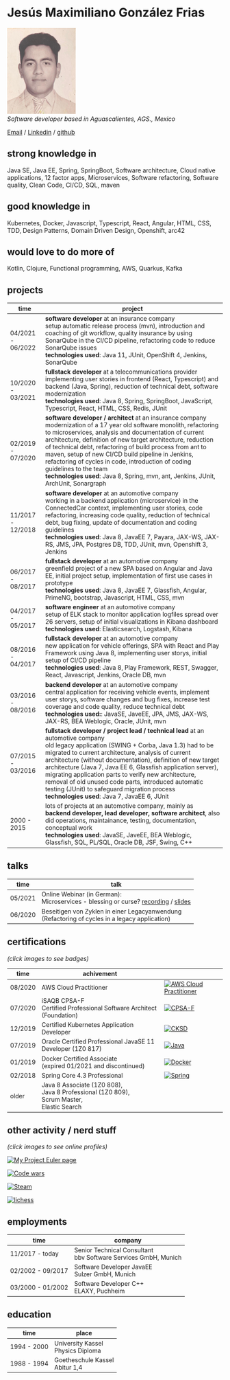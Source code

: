 
# Jesús Maximiliano González Frias

![Photo](profile_photo.png) \
_Software developer based in Aguascalientes, AGS., Mexico_

[Email](mailto:gonzalezfriasmax36@gmail.com) / [Linkedin](https://www.linkedin.com/in/maxgonzalezfrias/) / [github](https://github.com/MaxGonzalez67304)

## strong knowledge in

Java SE, Java EE, Spring, SpringBoot, Software architecture, Cloud native applications, 12 factor apps, Microservices, Software refactoring, Software quality, Clean Code, CI/CD, SQL, maven

## good knowledge in

Kubernetes, Docker, Javascript, Typescript, React, Angular, HTML, CSS, TDD, Design Patterns, Domain Driven Design, Openshift, arc42

## would love to do more of

Kotlin, Clojure, Functional programming, AWS, Quarkus, Kafka

## projects

|time|project|
|---|---|
|04/2021 - 06/2022|**software developer** at an insurance company<br>setup automatic release process (mvn), introduction and coaching of git workflow, quality insurance by using SonarQube in the CI/CD pipeline, refactoring code to reduce SonarQube issues<br>**technologies used**: Java 11, JUnit, OpenShift 4, Jenkins, SonarQube|
|10/2020 - 03/2021|**fullstack developer** at a telecommunications provider<br>implementing user stories in frontend (React, Typescript) and backend (Java, Spring), reduction of technical debt, software modernization<br>**technologies used**: Java 8, Spring, SpringBoot, JavaScript, Typescript, React, HTML, CSS, Redis, JUnit|
|02/2019 - 07/2020|**software developer / architect** at an insurance company<br>modernization of a 17 year old software monolith, refactoring to microservices, analysis and documentation of current architecture, definition of new target architecture, reduction of technical debt, refactoring of build process from ant to maven, setup of new CI/CD build pipeline in Jenkins, refactoring of cycles in code, introduction of coding guidelines to the team<br>**technologies used**: Java 8, Spring, mvn, ant, Jenkins, JUnit, ArchUnit, Sonargraph|
|11/2017 - 12/2018|**software developer** at an automotive company<br>working in a backend application (microservice) in the ConnectedCar context, implementing user stories, code refactoring, increasing code quality, reduction of technical debt, bug fixing, update of documentation and coding guidelines<br>**technologies used**: Java 8, JavaEE 7, Payara, JAX-WS, JAX-RS, JMS, JPA, Postgres DB, TDD, JUnit, mvn, Openshift 3, Jenkins|
|06/2017 - 08/2017|**fullstack developer** at an automotive company<br>greenfield project of a new SPA based on Angular and Java EE, initial project setup, implementation of first use cases in prototype<br>**technologies used**: Java 8, JavaEE 7, Glassfish, Angular, PrimeNG, bootstrap, Javascript, HTML, CSS, mvn|
|04/2017 - 05/2017|**software engineer** at an automotive company<br>setup of ELK stack to monitor application logfiles spread over 26 servers, setup of initial visualizations in Kibana dashboard<br>**technologies used**: Elasticsearch, Logstash, Kibana|
|08/2016 - 04/2017|**fullstack developer** at an automotive company<br>new application for vehicle offerings, SPA with React and Play Framework using Java 8, implementing user storys, initial setup of CI/CD pipeline<br>**technologies used**: Java 8, Play Framework, REST, Swagger, React, Javascript, Jenkins, Oracle DB, mvn|
|03/2016 - 08/2016|**backend developer** at an automotive company<br>central application for receiving vehicle events, implement user storys, software changes and bug fixes, increase test coverage and code quality, reduce technical debt<br>**technologies used:**: JavaSE, JaveEE, JPA, JMS, JAX-WS, JAX-RS, BEA Weblogic, Oracle, JUnit, mvn|
|07/2015 - 03/2016|**fullstack developer / project lead / technical lead** at an automotive company<br>old legacy application (SWING + Corba, Java 1.3) had to be migrated to current architecture, analysis of current architecture (without documentation), definition of new target architecture (Java 7, Java EE 6, Glassfish application server), migrating application parts to verify new architecture, removal of old unused code parts, introduced automatic testing (JUnit) to safeguard migration process<br>**technologies used**: Java 7, JavaEE 6, JUnit|
|2000 - 2015|lots of projects at an automotive company, mainly as **backend developer, lead developer, software architect**, also did operations, maintainance, testing, documentation, conceptual work<br>**technologies used**: JavaSE, JaveEE, BEA Weblogic, Glassfish, SQL, PL/SQL, Oracle DB, JSF, Swing, C++|

## talks

|time|talk|
|---|---|
|05/2021|Online Webinar (in German):<br>Microservices - blessing or curse? [recording](https://bbv-ch.zoom.us/rec/play/OJOthNgKvmkN7Hv4fMLCet_OM_NuaQ8VfWHzZnH9zqzcJw7sLFfyjqTSARFLu79-WhpAqevJxYmLYswH.o8ZvYyYipPGMZRKQ) / [slides](https://speakerdeck.com/marckoch/microservices-fluch-oder-segen)|
|06/2020|Beseitigen von Zyklen in einer Legacyanwendung<br>(Refactoring of cycles in a legacy application)|

## certifications

_(click images to see badges)_

|time|achivement||
|---|---|---|
|08/2020|AWS Cloud Practitioner|[![AWS Cloud Practitioner](https://images.credly.com/size/100x100/images/68468004-5a85-4f3b-bc58-590773979486/AWS-CloudPractitioner-2020.png)](https://www.credly.com/badges/1f98299e-e08d-4896-aa32-88f7eecfd698)|
|07/2020|iSAQB CPSA-F<br>Certified Professional Software Architect<br>(Foundation)|[![CPSA-F](./cpsa-f-logo.png)](https://www.certible.com/de/verify/1dd77a2781157fb11161acf5d04ad532)|
|12/2019|Certified Kubernetes Application Developer|[![CKSD](https://images.credly.com/size/100x100/images/f88d800c-5261-45c6-9515-0458e31c3e16/ckad_from_cncfsite.png)](https://www.credly.com/badges/b1ae47ca-5a51-4744-8b6e-5174ee338e3f)|
|07/2019|Oracle Certified Professional JavaSE 11 Developer (1Z0 817)|[![Java](https://images.credly.com/size/100x100/images/6f2a9ef8-4da2-4e67-bd52-84fbaa1af776/02_Java-SE-11-Developer_Professional__1_.png)](https://www.credly.com/badges/efeeae2f-e23a-44f5-8ab3-a6238a9183dd)|
|01/2019|Docker Certified Associate<br>(expired 01/2021 and discontinued)|[![Docker](https://img.icons8.com/color/96/000000/docker.png)](https://credentials.docker.com/lr99yvhf)|
|02/2018|Spring Core 4.3 Professional|[![Spring](./spring-badge-6176.png)](https://bcert.me/scavwfxd)|
|older|Java 8 Associate (1Z0 808),<br>Java 8 Professional (1Z0 809),<br>Scrum Master,<br>Elastic Search|

## other activity / nerd stuff

_(click images to see online profiles)_

[![My Project Euler page](https://projecteuler.net/profile/marckoch75.png)](https://projecteuler.net/progress=marckoch75)

[![Code wars](https://www.codewars.com/users/marckoch/badges/large)](https://www.codewars.com/users/marckoch)

[![Steam](https://steamsignature.com/card/0/76561198312038988.png)](https://steamcommunity.com/profiles/76561198312038988/)

[![lichess](./lichesslogo.png)](https://lichess.org/@/marckoch)

## employments

|time|company|
|----|---|
|11/2017 - today|Senior Technical Consultant<br>bbv Software Services GmbH, Munich|
|02/2002 - 09/2017|Software Developer JavaEE<br>Sulzer GmbH, Munich|
|03/2000 - 01/2002|Software Developer C++<br>ELAXY, Puchheim|

## education

|time|place|
|---|---|
|1994 - 2000|University Kassel<br>Physics Diploma|
|1988 - 1994|Goetheschule Kassel<br>Abitur 1,4|
